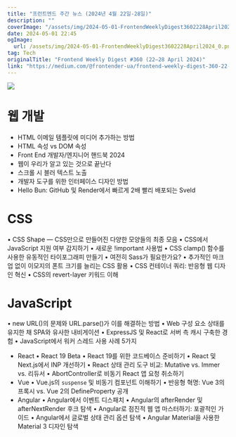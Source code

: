 ```yaml
---
title: "프런트엔드 주간 뉴스 (2024년 4월 22일-28일)"
description: ""
coverImage: "/assets/img/2024-05-01-FrontendWeeklyDigest3602228April2024_0.png"
date: 2024-05-01 22:45
ogImage: 
  url: /assets/img/2024-05-01-FrontendWeeklyDigest3602228April2024_0.png
tag: Tech
originalTitle: "Frontend Weekly Digest #360 (22–28 April 2024)"
link: "https://medium.com/@frontender-ua/frontend-weekly-digest-360-22-28-april-2023-af95794f4c24"
---
```



<img src="/assets/img/2024-05-01-FrontendWeeklyDigest3602228April2024_0.png" />

# 웹 개발

- HTML 이메일 템플릿에 미디어 추가하는 방법
- HTML 속성 vs DOM 속성
- Front End 개발자/엔지니어 핸드북 2024
- 웹이 우리가 알고 있는 것으로 끝난다
- 스크롤 시 블러 텍스트 노출
- 개발자 도구를 위한 인터페이스 디자인 방법
- Hello Bun: GitHub 및 Render에서 빠르게 2배 빨리 배포되는 Sveld

# CSS

<div class="content-ad"></div>

• CSS Shape — CSS만으로 만들어진 다양한 모양들의 최종 모음
• CSS에서 JavaScript 지원 여부 감지하기
• 새로운 !important 사용법
• CSS clamp() 함수를 사용한 유동적인 타이포그래피 만들기
• 여전히 Sass가 필요한가요?
• 추가적인 마크업 없이 이모지의 폰트 크기를 늘리는 CSS 활용
• CSS 컨테이너 쿼리: 반응형 웹 디자인 혁신
• CSS의 revert-layer 키워드 이해

# JavaScript

• new URL()의 문제와 URL.parse()가 이를 해결하는 방법
• Web 구성 요소 상태를 유지한 채 SPA와 유사한 내비게이션
• ExpressJS 및 React로 서버 측 캐시 구축한 경험
• JavaScript에서 워커 스레드 사용 사례 5가지
- React
• React 19 Beta
• React 19를 위한 코드베이스 준비하기
• React 및 Next.js에서 INP 개선하기
• React 상태 관리 도구 비교: Mutative vs. Immer vs. 리듀서
• AbortController로 비동기 React 앱 요청 취소하기
- Vue
• Vue.js의 `suspense` 및 비동기 컴포넌트 이해하기
• 반응형 혁명: Vue 3의 프록시 vs. Vue 2의 DefineProperty 공개
- Angular
• Angular에서 이벤트 디스패치
• Angular의 afterRender 및 afterNextRender 후크 탐색
• Angular로 점진적 웹 앱 마스터하기: 포괄적인 가이드
• Angular에서 글로벌 상태 관리 옵션 탐색
• Angular Material을 사용한 Material 3 디자인 탐색